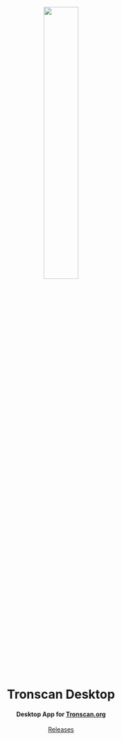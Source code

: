<h1 align="center">
  <br>
  <img width="40%" src="https://raw.githubusercontent.com/tron-explorer/docs/master/images/tron-banner.png">
  <br>
  Tronscan Desktop
  <br>
</h1>

<h4 align="center">
  Desktop App for <a href="https://tronscan.org">Tronscan.org</a>
</h4>

<p align="center">
  <a href="releases">Releases</a> 
</p>
